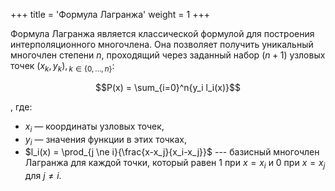 +++
title = 'Формула Лагранжа'
weight = 1
+++

Формула Лагранжа является классической формулой для построения интерполяционного многочлена. Она позволяет получить уникальный многочлен степени $n$, проходящий через заданный набор $(n+1)$ узловых точек $(x_k, y_k),{}_{k \in \left\{0, ..., n\right\}}$:

$$P(x) = \sum_{i=0}^n{y_i l_i(x)}$$

, где:
- $x_i$ — координаты узловых точек,
- $y_i$ — значения функции в этих точках,
- $l_i(x) = \prod_{j \ne i}{\frac{x-x_j}{x_i-x_j}}$ --- базисный многочлен Лагранжа для каждой точки, который равен 1 при $x = x_i$ и 0 при $x = x_j$ для $j \neq i$.